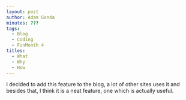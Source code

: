 ```yaml
---
layout: post
author: Adam Gonda
minutes: ???
tags:
  - Blog
  - Coding
  - FunMonth 4
titles:
  - What
  - Why
  - How
---
```


I decided to add this feature to the blog,
a lot of other sites uses it and besides that,
I think it is a neat feature, one which is actually useful.
